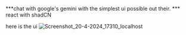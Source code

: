 ***chat with google's gemini with the simplest ui possible out their.
*** react with shadCN

here is the ui
![Screenshot_20-4-2024_17310_localhost](https://github.com/PranavKumar9529desai/Chat-With-Gemini/assets/120007288/b2ff8186-f5e5-47a6-88bd-0dc4f14f4114)
